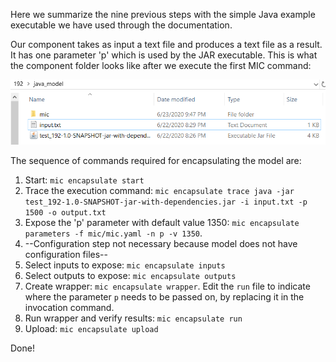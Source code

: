 Here we summarize the nine previous steps with the simple Java example executable we have used through the documentation.

Our component takes as input a text file and produces a text file as a result. It has one parameter 'p' which is used by the JAR executable. This is what the component folder looks like after we execute the first MIC command:

![Diagram](figures/folder.png)

The sequence of commands required for encapsulating the model are:

1. Start: `mic encapsulate start`
2. Trace the execution command: `mic encapsulate trace java -jar test_192-1.0-SNAPSHOT-jar-with-dependencies.jar -i input.txt -p 1500 -o output.txt`
3. Expose the 'p' parameter with default value 1350: `mic encapsulate parameters -f mic/mic.yaml -n p -v 1350`.   
4. --Configuration step not necessary because model does not have configuration files--
5. Select inputs to expose: `mic encapsulate inputs`
6. Select outputs to expose: `mic encapsulate outputs`
7. Create wrapper: `mic encapsulate wrapper`. Edit the `run` file to indicate where the parameter `p` needs to be passed on, by replacing it in the invocation command.
8. Run wrapper and verify results: `mic encapsulate run`
9. Upload: `mic encapsulate upload`

Done!


